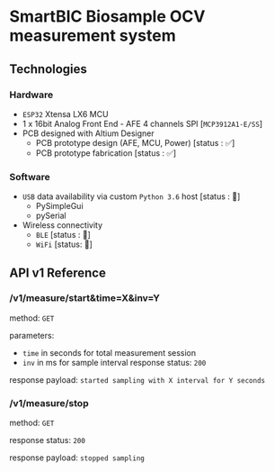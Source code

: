 # SmartBIC Biosample OCV measurement system
## Technologies

### Hardware
- `ESP32` Xtensa LX6 MCU
- 1 x 16bit Analog Front End - AFE 4 channels SPI [`MCP3912A1-E/SS`]
- PCB designed with Altium Designer
    - PCB prototype design (AFE, MCU, Power) [status : ✅]
    - PCB prototype fabrication [status : ✅]
### Software
- `USB` data availability via custom `Python 3.6` host [status : 🚧]
    - PySimpleGui 
    - pySerial
- Wireless connectivity 
    - `BLE` [status : 🚧]
    - `WiFi` [status: 🚧]

## API v1 Reference
### /v1/measure/start&time=X&inv=Y

method: `GET`

parameters: 
- `time` in seconds for total measurement session
- `inv` in ms for sample interval
response status: `200`

response payload: `started sampling with X interval for Y seconds`

### /v1/measure/stop

method: `GET`

response status: `200`

response payload: `stopped sampling`
